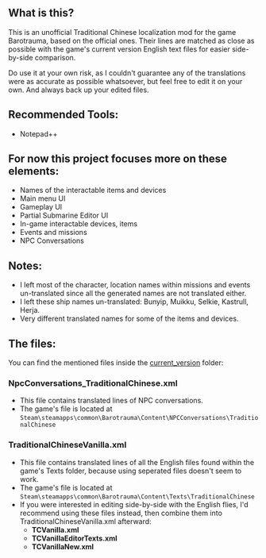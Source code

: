 ## What is this?
This is an unofficial Traditional Chinese localization mod for the game Barotrauma, based on the official ones.
Their lines are matched as close as possible with the game's current version English text files for easier side-by-side comparison.

Do use it at your own risk, as I couldn't guarantee any of the translations were as accurate as possible whatsoever, but feel free to edit it on your own. And always back up your edited files.

## Recommended Tools:
- Notepad++

## For now this project focuses more on these elements:
- Names of the interactable items and devices
- Main menu UI
- Gameplay UI
- Partial Submarine Editor UI
- In-game interactable devices, items
- Events and missions
- NPC Conversations

## Notes:
- I left most of the character, location names within missions and events un-translated since all the generated names are not translated either.
- I left these ship names un-translated: Bunyip, Muikku, Selkie, Kastrull, Herja.
- Very different translated names for some of the items and devices.

## The files:
You can find the mentioned files inside the [current_version](./current_version) folder:
### NpcConversations_TraditionalChinese.xml
- This file contains translated lines of NPC conversations.
- The game's file is located at ```Steam\steamapps\common\Barotrauma\Content\NPCConversations\TraditionalChinese```

### TraditionalChineseVanilla.xml
- This file contains translated lines of all the English files found within the game's Texts folder, because using seperated files doesn't seem to work.
- The game's file is located at ```Steam\steamapps\common\Barotrauma\Content\Texts\TraditionalChinese```
- If you were interested in editing side-by-side with the English flies, I'd recommend using these files instead, then combine them into TraditionalChineseVanilla.xml afterward:
  - **TCVanilla.xml**
  - **TCVanillaEditorTexts.xml**
  - **TCVanillaNew.xml**
